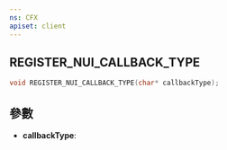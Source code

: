 ```yaml
---
ns: CFX
apiset: client
---
```

## REGISTER_NUI_CALLBACK_TYPE

```c
void REGISTER_NUI_CALLBACK_TYPE(char* callbackType);
```


## 參數
* **callbackType**: 

